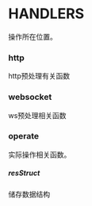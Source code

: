 # HANDLERS

操作所在位置。

### http

http预处理有关函数

### websocket

ws预处理相关函数

### operate

实际操作相关函数。

##### resStruct

储存数据结构